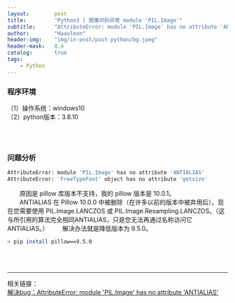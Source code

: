```yaml
---
layout:        post
title:         "Python3 | 图像识别异常 module 'PIL.Image'"
subtitle:      "AttributeError: module 'PIL.Image' has no attribute 'ANTIALIAS'"
author:        "Haauleon"
header-img:    "img/in-post/post-python/bg.jpeg"
header-mask:   0.4
catalog:       true
tags:
    - Python
---
```



### 程序环境
（1）操作系统：windows10         
（2）python版本：3.8.10       

<br>
<br>

### 问题分析    
```bash
AttributeError: module 'PIL.Image' has no attribute 'ANTIALIAS'        
AttributeError: 'FreeTypeFont' object has no attribute 'getsize'    
```

&emsp;&emsp;原因是 pillow 库版本不支持，我的 pillow 版本是 10.0.1。        
&emsp;&emsp;ANTIALIAS 在 Pillow 10.0.0 中被删除（在许多以前的版本中被弃用后）。现在您需要使用 PIL.Image.LANCZOS 或 PIL.Image.Resampling.LANCZOS。（这与所引用的算法完全相同ANTIALIAS，只是您无法再通过名称访问它ANTIALIAS。）
&emsp;&emsp;解决办法就是降低版本为 9.5.0。     

```bash
> pip install pillow==9.5.0
```

<br>
<br>

---

相关链接：    
[解决bug：AttributeError: module 'PIL.Image' has no attribute 'ANTIALIAS'](https://blog.csdn.net/qq_44442727/article/details/134113614)
